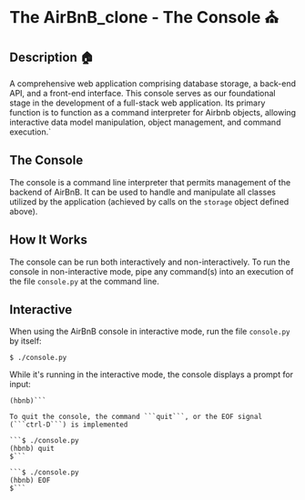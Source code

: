 # The AirBnB_clone - The Console ⛪


## Description 🏠
A comprehensive web application comprising database storage, a back-end API, and a front-end interface.
This console serves as our foundational stage in the development of a full-stack web application.
Its primary function is to function as a command interpreter for Airbnb objects,
allowing interactive data model manipulation, object management, and command execution.`

## The Console 
The console is a command line interpreter that permits management of the backend of AirBnB.
It can be used to handle and manipulate all classes utilized by the application (achieved by calls on the ```storage``` object defined above).

## How It Works
The console can be run both interactively and non-interactively.
To run the console in non-interactive mode, pipe any command(s) into an execution of the file ```console.py``` at the command line.

## Interactive
When using the AirBnB console in interactive mode, run the file ```console.py``` by itself:

```$ ./console.py```

While it's running in the interactive mode, the console displays a prompt for input:

```$ ./console.py
(hbnb)```

To quit the console, the command ```quit```, or the EOF signal (```ctrl-D```) is implemented

```$ ./console.py
(hbnb) quit
$```

```$ ./console.py
(hbnb) EOF
$```

